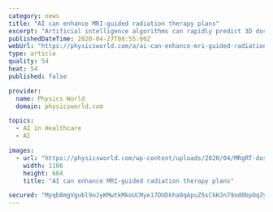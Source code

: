 ```yaml
---
category: news
title: "AI can enhance MRI-guided radiation therapy plans"
excerpt: "Artificial intelligence algorithms can rapidly predict 3D dose distributions for online adaptive MRI-guided radiotherapy plans"
publishedDateTime: 2020-04-27T08:55:00Z
webUrl: "https://physicsworld.com/a/ai-can-enhance-mri-guided-radiation-therapy-plans/"
type: article
quality: 54
heat: 54
published: false

provider:
  name: Physics World
  domain: physicsworld.com

topics:
  - AI in Healthcare
  - AI

images:
  - url: "https://physicsworld.com/wp-content/uploads/2020/04/MRgRT-dose-prediction-featured.jpg"
    width: 1106
    height: 604
    title: "AI can enhance MRI-guided radiation therapy plans"

secured: "Myqb8mgVgubl9oJyKMwtkMkoUCMye17DUDkha0qApuZ5sCkHJn79od0bpOqZypqXo721a721ayPuYuwwD3LBKjKo2ehqWi0S7x9QBlm+nmaK4Lr9m9HCBZO9TRqg6BgnQnuh42L28HniVm29+38EiWeGflXrjSKOSAtxFDVlcdD8L54G2J2/N0bjkgOO1/RQwOy79JCk4+n+GQMnlvorYyVQ3+0SFs+Gul5Uz3V2rFH3PDV9L6EcNE1GRjf/bSTKBlWGdPTjeexUg+6/BcDOfMRtjceGZMkAzE8UkU2eKXISK5mdyeDf9YkDe/bsLyKZSMhZdpNKoGPmNF72LtEs18WFaNOk2ayj39QDRHKy3hWk755keg15MUaN9PiMFcMFE8nutOPWaBzDyinOt1SBbQjb6kZLDa+NZM9x7aEbOWPP7VtBAVwb0Bacg2TVFIG0hSIaeqQ45E6R1misUpYF+WXzecNZQH+Lgao17FbWues=;jiSdngwe+ASXBFuBaIAshQ=="
---
```


